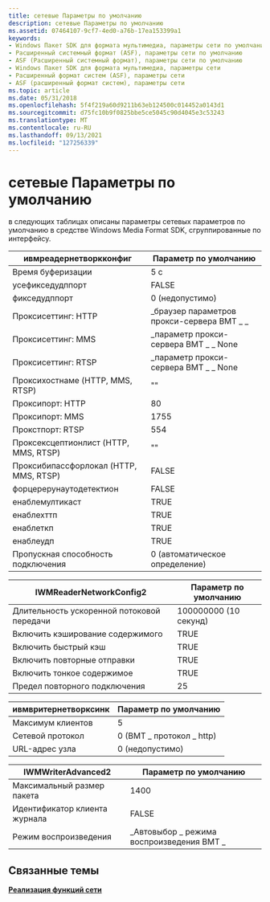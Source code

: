 ```yaml
---
title: сетевые Параметры по умолчанию
description: сетевые Параметры по умолчанию
ms.assetid: 07464107-9cf7-4ed0-a76b-17ea153399a1
keywords:
- Windows Пакет SDK для формата мультимедиа, параметры сети по умолчанию
- Расширенный системный формат (ASF), параметры сети по умолчанию
- ASF (Расширенный системный формат), параметры сети по умолчанию
- Windows Пакет SDK для формата мультимедиа, параметры сети
- Расширенный формат систем (ASF), параметры сети
- ASF (расширенный формат систем), параметры сети
ms.topic: article
ms.date: 05/31/2018
ms.openlocfilehash: 5f4f219a60d9211b63eb124500c014452a0143d1
ms.sourcegitcommit: d75fc10b9f0825bbe5ce5045c90d4045e3c53243
ms.translationtype: MT
ms.contentlocale: ru-RU
ms.lasthandoff: 09/13/2021
ms.locfileid: "127256339"
---
```

# <a name="default-networking-settings"></a>сетевые Параметры по умолчанию

в следующих таблицах описаны параметры сетевых параметров по умолчанию в средстве Windows Media Format SDK, сгруппированные по интерфейсу.



| ивмреадернетворкконфиг                | Параметр по умолчанию              |
|---------------------------------------|------------------------------|
| Время буферизации                        | 5 с                    |
| усефикседудппорт                       | FALSE                        |
| фикседудппорт                          | 0 (недопустимо)                |
| Проксисеттинг: HTTP                    | \_браузер параметров прокси-сервера ВМТ \_ \_ |
| Проксисеттинг: MMS                     | \_параметр прокси-сервера ВМТ \_ \_ None    |
| Проксисеттинг: RTSP                    | \_параметр прокси-сервера ВМТ \_ \_ None    |
| Проксихостнаме (HTTP, MMS, RTSP)       | ""                           |
| Проксипорт: HTTP                       | 80                           |
| Проксипорт: MMS                        | 1755                         |
| Прокстпорт: RTSP                       | 554                          |
| Проксексцептионлист (HTTP, MMS, RTSP)  | ""                           |
| Проксибипассфорлокал (HTTP, MMS, RTSP) | FALSE                        |
| форцерерунаутодетектион               | FALSE                        |
| енаблемултикаст                       | TRUE                         |
| енаблехттп                            | TRUE                         |
| енаблеткп                             | TRUE                         |
| енаблеудп                             | TRUE                         |
| Пропускная способность подключения                  | 0 (автоматическое определение)              |



 



| IWMReaderNetworkConfig2        | Параметр по умолчанию        |
|--------------------------------|------------------------|
| Длительность ускоренной потоковой передачи | 100000000 (10 секунд) |
| Включить кэширование содержимого         | TRUE                   |
| Включить быстрый кэш              | TRUE                   |
| Включить повторные отправки                 | TRUE                   |
| Включить тонкое содержимое        | TRUE                   |
| Предел повторного подключения                | 25                     |



 



| ивмвритернетворксинк | Параметр по умолчанию         |
|----------------------|-------------------------|
| Максимум клиентов      | 5                       |
| Сетевой протокол     | 0 (ВМТ \_ протокол \_ http) |
| URL-адрес узла             | 0 (недопустимо)           |



 



| IWMWriterAdvanced2  | Параметр по умолчанию             |
|---------------------|-----------------------------|
| Максимальный размер пакета | 1400                        |
| Идентификатор клиента журнала       | FALSE                       |
| Режим воспроизведения           | \_Автовыбор \_ режима воспроизведения ВМТ \_ |



 

## <a name="related-topics"></a>Связанные темы

<dl> <dt>

[**Реализация функций сети**](implementing-network-functionality.md)
</dt> </dl>

 

 




